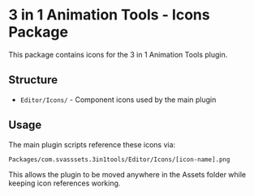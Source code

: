 # 3 in 1 Animation Tools - Icons Package

This package contains icons for the 3 in 1 Animation Tools plugin.

## Structure

- `Editor/Icons/` - Component icons used by the main plugin

## Usage

The main plugin scripts reference these icons via:
```
Packages/com.svasssets.3in1tools/Editor/Icons/[icon-name].png
```

This allows the plugin to be moved anywhere in the Assets folder while keeping icon references working. 